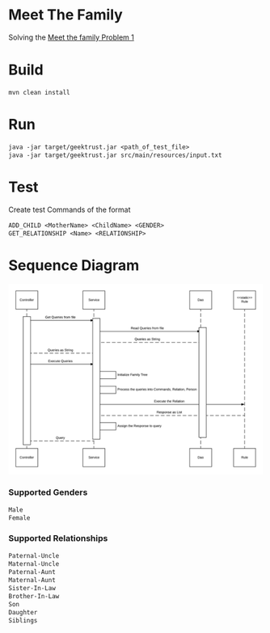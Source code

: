 # Meet The Family
Solving the [Meet the family Problem 1](https://www.geektrust.in/coding-problem/backend/family)

# Build 
```
mvn clean install
```
# Run
```
java -jar target/geektrust.jar <path_of_test_file>
java -jar target/geektrust.jar src/main/resources/input.txt
```
# Test
Create test Commands of the format
```
ADD_CHILD <MotherName> <ChildName> <GENDER>
GET_RELATIONSHIP <Name> <RELATIONSHIP>
```
# Sequence Diagram
![](archDiagram/MeetTheFamilySequence.png)

### Supported Genders
```
Male
Female
```
### Supported Relationships
```
Paternal-Uncle
Maternal-Uncle
Paternal-Aunt
Maternal-Aunt
Sister-In-Law
Brother-In-Law
Son
Daughter
Siblings
```
